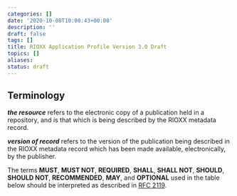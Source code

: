 ```yaml
---
categories: []
date: '2020-10-08T10:00:43+00:00'
description: ''
draft: false
tags: []
title: RIOXX Application Profile Version 3.0 Draft
topics: []
aliases:
status: draft
---
```


## Terminology

***the resource*** refers to the electronic copy of a publication held in a repository, and is that which is being described by the RIOXX metadata record.

***version of record*** refers to the version of the publication being described in the RIOXX metadata record which has been made available, electronically, by the publisher.

The terms **MUST**, **MUST NOT**, **REQUIRED**, **SHALL**, **SHALL NOT**, **SHOULD**, **SHOULD NOT**, **RECOMMENDED**, **MAY**, and **OPTIONAL** used in the table below should be interpreted as described in [RFC 2119](http://www.ietf.org/rfc/rfc2119.txt).
